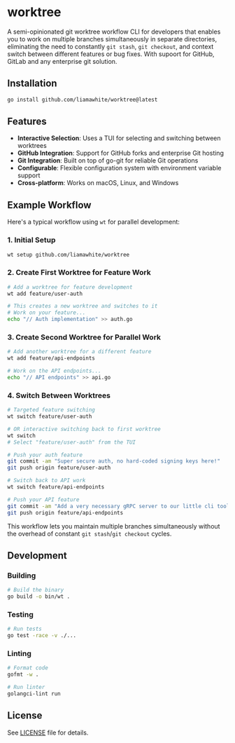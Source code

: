 # worktree

A semi-opinionated git worktree workflow CLI for developers that enables you to work on multiple branches simultaneously in separate directories, eliminating the need to constantly `git stash`, `git checkout`, and context switch between different features or bug fixes. With supoort for GitHub, GitLab and any enterprise git solution.

## Installation

```bash
go install github.com/liamawhite/worktree@latest
```

## Features

- **Interactive Selection**: Uses a TUI for selecting and switching between worktrees
- **GitHub Integration**: Support for GitHub forks and enterprise Git hosting
- **Git Integration**: Built on top of go-git for reliable Git operations
- **Configurable**: Flexible configuration system with environment variable support
- **Cross-platform**: Works on macOS, Linux, and Windows

## Example Workflow

Here's a typical workflow using `wt` for parallel development:

### 1. Initial Setup
```bash
wt setup github.com/liamawhite/worktree
```

### 2. Create First Worktree for Feature Work
```bash
# Add a worktree for feature development
wt add feature/user-auth

# This creates a new worktree and switches to it
# Work on your feature...
echo "// Auth implementation" >> auth.go
```

### 3. Create Second Worktree for Parallel Work  
```bash
# Add another worktree for a different feature
wt add feature/api-endpoints

# Work on the API endpoints...
echo "// API endpoints" >> api.go  
```

### 4. Switch Between Worktrees
```bash
# Targeted feature switching
wt switch feature/user-auth

# OR interactive switching back to first worktree
wt switch
# Select "feature/user-auth" from the TUI

# Push your auth feature
git commit -am "Super secure auth, no hard-coded signing keys here!"
git push origin feature/user-auth

# Switch back to API work
wt switch feature/api-endpoints

# Push your API feature
git commit -am "Add a very necessary gRPC server to our little cli tool"
git push origin feature/api-endpoints
```

This workflow lets you maintain multiple branches simultaneously without the overhead of constant `git stash`/`git checkout` cycles.

## Development

### Building

```bash
# Build the binary
go build -o bin/wt .
```

### Testing

```bash
# Run tests
go test -race -v ./...
```

### Linting

```bash
# Format code
gofmt -w .

# Run linter
golangci-lint run
```

## License

See [LICENSE](LICENSE) file for details.
